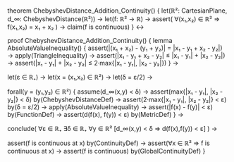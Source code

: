 theorem ChebyshevDistance_Addition_Continuity() {
  let(ℝ²: CartesianPlane, d_∞: ChebyshevDistance(ℝ²)) →
  let(f: ℝ² → ℝ) →
  assert(
    ∀(x₁,x₂) ∈ ℝ² ⇒ f(x₁,x₂) = x₁ + x₂
  ) →
  claim(f is continuous)
} ↔

proof ChebyshevDistance_Addition_Continuity() {
  lemma AbsoluteValueInequality() {
    assert(|(x₁ + x₂) - (y₁ + y₂)| = |x₁ - y₁ + x₂ - y₂|) →
    apply(TriangleInequality) →
    assert(|x₁ - y₁ + x₂ - y₂| ≤ |x₁ - y₁| + |x₂ - y₂|) →
    assert(|x₁ - y₁| + |x₂ - y₂| ≤ 2·max{|x₁ - y₁|, |x₂ - y₂|})
  } →

  let(ε ∈ ℝ₊) →
  let(x = (x₁,x₂) ∈ ℝ²) →
  let(δ = ε/2) →
  
  forall(y = (y₁,y₂) ∈ ℝ²) {
    assume(d_∞(x,y) < δ) →
    assert(max{|x₁ - y₁|, |x₂ - y₂|} < δ) by(ChebyshevDistanceDef) →
    assert(2·max{|x₁ - y₁|, |x₂ - y₂|} < ε) by(δ = ε/2) →
    apply(AbsoluteValueInequality) →
    assert(|f(x) - f(y)| < ε) by(FunctionDef) →
    assert(d(f(x), f(y)) < ε) by(MetricDef)
  } →

  conclude(
    ∀ε ∈ ℝ₊ ∃δ ∈ ℝ₊ ∀y ∈ ℝ² [d_∞(x,y) < δ ⇒ d(f(x),f(y)) < ε]
  ) →
  
  assert(f is continuous at x) by(ContinuityDef) →
  assert(∀x ∈ ℝ² ⇒ f is continuous at x) →
  assert(f is continuous) by(GlobalContinuityDef)
}